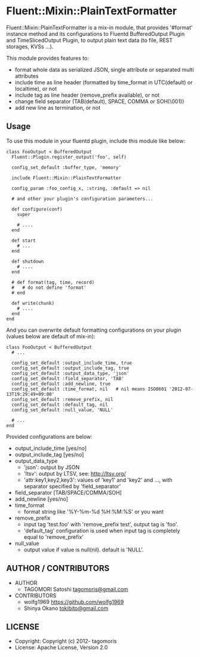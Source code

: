 # Fluent::Mixin::PlainTextFormatter

Fluent::Mixin::PlainTextFormatter is a mix-in module, that provides '#format' instance method and its configurations to Fluentd BufferedOutput Plugin and TimeSlicedOutput Plugin, to output plain text data (to file, REST storages, KVSs ...).

This module provides features to:

* format whole data as serialized JSON, single attribute or separated multi attributes
* include time as line header (formatted by time_format in UTC(default) or localtime), or not
* include tag as line header (remove_prefix available), or not
* change field separator (TAB(default), SPACE, COMMA or SOH(\\001))
* add new line as termination, or not

## Usage

To use this module in your fluentd plugin, include this module like below:

    class FooOutput < BufferedOutput
      Fluent::Plugin.register_output('foo', self)
      
      config_set_default :buffer_type, 'memory'
      
      include Fluent::Mixin::PlainTextFormatter
      
      config_param :foo_config_x, :string, :default => nil

      # and other your plugin's configuration parameters...

      def configure(conf)
        super
        
        # ....
      end
      
      def start
        # ...
      end
      
      def shutdown
        # ....
      end
      
      # def format(tag, time, record)
      #   # do not define 'format'
      # end
      
      def write(chunk)
        # ....
      end
    end

And you can overwrite default formatting configurations on your plugin (values below are default of mix-in):

    class FooOutput < BufferedOutput
      # ...
      
      config_set_default :output_include_time, true
      config_set_default :output_include_tag, true
      config_set_default :output_data_type, 'json'
      config_set_default :field_separator, 'TAB'
      config_set_default :add_newline, true
      config_set_default :time_format, nil   # nil means ISO8601 '2012-07-13T19:29:49+09:00'
      config_set_default :remove_prefix, nil
      config_set_default :default_tag, nil
      config_set_default :null_value, 'NULL'
      
      # ...
    end

Provided configurations are below:

* output\_include\_time [yes/no]
* output\_include\_tag [yes/no]
* output\_data\_type
  * 'json': output by JSON
  * 'ltsv': output by LTSV, see: http://ltsv.org/
  * 'attr:key1,key2,key3': values of 'key1' and 'key2' and ..., with separator specified by 'field_separator'
* field\_separator [TAB/SPACE/COMMA/SOH]
* add_newline [yes/no]
* time_format
  * format string like '%Y-%m-%d %H:%M:%S' or you want
* remove_prefix
  * input tag 'test.foo' with 'remove_prefix test', output tag is 'foo'.
  * 'default\_tag' configuration is used when input tag is completely equal to 'remove\_prefix'
* null_value
  * output value if value is null(nil). default is 'NULL'.

## AUTHOR / CONTRIBUTORS

* AUTHOR
  * TAGOMORI Satoshi <tagomoris@gmail.com>
* CONTRIBUTORS
  * wolfg1969 https://github.com/wolfg1969
  * Shinya Okano <tokibito@gmail.com>

## LICENSE

* Copyright: Copyright (c) 2012- tagomoris
* License: Apache License, Version 2.0
